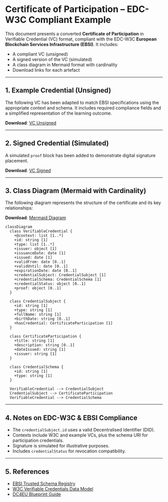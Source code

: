
# Certificate of Participation – EDC-W3C Compliant Example

This document presents a converted **Certificate of Participation** in Verifiable Credential (VC) format, compliant with the EDC-W3C **European Blockchain Services Infrastructure (EBSI)**. It includes:

- A compliant VC (unsigned)
- A signed version of the VC (simulated)
- A class diagram in Mermaid format with cardinality
- Download links for each artefact

---

## 1. Example Credential (Unsigned)

The following VC has been adapted to match EBSI specifications using the appropriate context and schema. It includes required compliance fields and a simplified representation of the learning outcome.

**Download**: [VC Unsigned](./CertOfPart-EBSI-VC-unsigned.json)

---

## 2. Signed Credential (Simulated)

A simulated `proof` block has been added to demonstrate digital signature placement.

**Download**: [VC Signed](./CertOfPart-EBSI-VC-signed.json)

---

## 3. Class Diagram (Mermaid with Cardinality)

The following diagram represents the structure of the certificate and its key relationships:

**Download**: [Mermaid Diagram](./CertOfPart-mermaid-diagram.md)


```mermaid
classDiagram
  class VerifiableCredential {
    +@context: list [1..*]
    +id: string [1]
    +type: list [1..*]
    +issuer: object [1]
    +issuanceDate: date [1]
    +issued: date [1]
    +validFrom: date [0..1]
    +validUntil: date [0..1]
    +expirationDate: date [0..1]
    +credentialSubject: CredentialSubject [1]
    +credentialSchema: CredentialSchema [1]
    +credentialStatus: object [0..1]
    +proof: object [0..1]
  }

  class CredentialSubject {
    +id: string [1]
    +type: string [1]
    +fullName: string [1]
    +birthDate: string [0..1]
    +hasCredential: CertificateParticipation [1]
  }

  class CertificateParticipation {
    +title: string [1]
    +description: string [0..1]
    +dateIssued: string [1]
    +issuer: string [1]
  }

  class CredentialSchema {
    +id: string [1]
    +type: string [1]
  }

  VerifiableCredential --> CredentialSubject
  CredentialSubject --> CertificateParticipation
  VerifiableCredential --> CredentialSchema
```


---

## 4. Notes on EDC-W3C & EBSI Compliance

- The `credentialSubject.id` uses a valid Decentralised Identifier (DID).
- Contexts include W3C and example VCs, plus the schema URI for participation credentials.
- Signature is simulated for illustrative purposes.
- Includes `credentialStatus` for revocation compatibility.

---

## 5. References

- [EBSI Trusted Schema Registry](https://api-pilot.ebsi.eu/trusted-schemas-registry/)
- [W3C Verifiable Credentials Data Model](https://www.w3.org/TR/vc-data-model/)
- [DC4EU Blueprint Guide](https://www.dc4eu.eu/)
